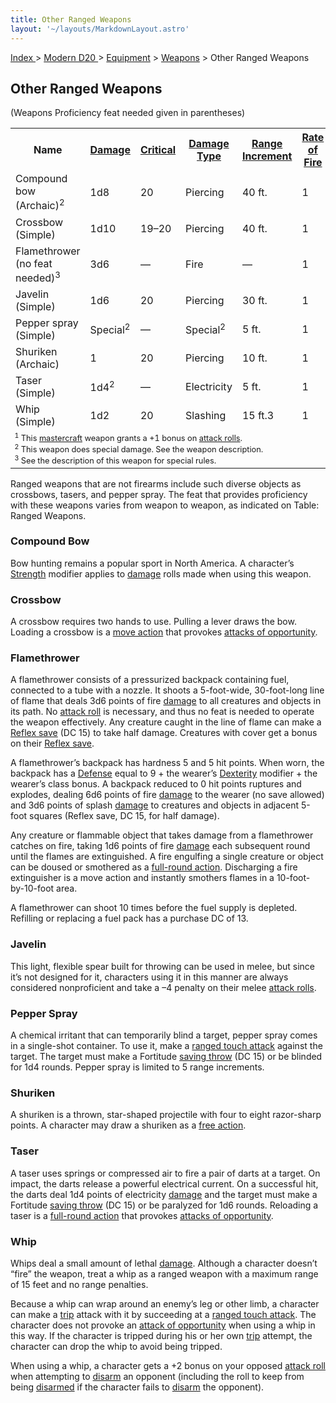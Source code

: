 ```yaml
---
title: Other Ranged Weapons
layout: '~/layouts/MarkdownLayout.astro'
---
```


[ Index ](/) > [ Modern D20 ](/modern.d20.srd) > [Equipment](/modern.d20.srd/equipment) > [Weapons](/modern.d20.srd/equipment/equipment.weapons) > Other Ranged Weapons

## Other Ranged Weapons

(Weapons Proficiency feat needed given in parentheses)


<table> <tr> <th> Name</th> <th> <a href="/modern.d20.srd/equipment/equipment.weapons">Damage</a></th> <th> <a href="/modern.d20.srd/equipment/equipment.weapons">Critical</a></th> <th> <a href="/modern.d20.srd/equipment/equipment.weapons">Damage Type</a></th> <th> <a href="/modern.d20.srd/equipment/equipment.weapons">Range Increment</a></th> <th> <a href="/modern.d20.srd/equipment/equipment.weapons">Rate of Fire</a></th> <th> <a href="/modern.d20.srd/equipment/equipment.weapons">Magazine</a></th> <th> <a href="/modern.d20.srd/equipment/equipment.weapons">Size</a></th> <th> <a href="/modern.d20.srd/equipment/equipment.weapons">Weight</a></th> <th> <a href="/modern.d20.srd/equipment/equipment.weapons">Purchase DC</a></th> <th> <a href="/modern.d20.srd/equipment/equipment.weapons">Restriction</a></th> </tr> <tr><td> Compound bow (Archaic)<sup>2</sup></td><td> 1d8</td><td> 20</td><td> Piercing</td><td> 40 ft.</td><td> 1</td><td> —</td><td> Large</td><td> 3 lb.</td><td> 10</td><td> — </td></tr> <tr><td> Crossbow (Simple)</td><td> 1d10</td><td> 19–20</td><td> Piercing</td><td> 40 ft.</td><td> 1</td><td> 1 int.</td><td> Med</td><td> 7 lb.</td><td> 9</td><td> — </td></tr> <tr><td> Flamethrower (no feat needed)<sup>3</sup></td><td> 3d6</td><td> —</td><td> Fire</td><td> —</td><td> 1</td><td> 10 int.</td><td> Large</td><td> 50 lb.</td><td> 17</td><td> Mil (+3) </td></tr> <tr><td> Javelin (Simple)</td><td> 1d6</td><td> 20</td><td> Piercing</td><td> 30 ft.</td><td> 1</td><td> —</td><td> Med</td><td> 2 lb.</td><td> 4</td><td> — </td></tr> <tr><td> Pepper spray (Simple)</td><td> Special<sup>2</sup></td><td> —</td><td> Special<sup>2</sup></td><td> 5 ft.</td><td> 1</td><td> 1 int.</td><td> Tiny</td><td> 0.5 lb.</td><td> 5</td><td> — </td></tr> <tr><td> Shuriken (Archaic)</td><td> 1</td><td> 20</td><td> Piercing</td><td> 10 ft.</td><td> 1</td><td> —</td><td> Tiny</td><td> 0.5 lb.</td><td> 3</td><td> — </td></tr> <tr><td> Taser (Simple)</td><td> 1d4<sup>2</sup></td><td> —</td><td> Electricity</td><td> 5 ft.</td><td> 1</td><td> 1 int.</td><td> Small</td><td> 2 lb.</td><td> 7</td><td> — </td></tr> <tr><td> Whip (Simple)</td><td> 1d2</td><td> 20</td><td> Slashing</td><td> 15 ft.3</td><td> 1</td><td> —</td><td> Small</td><td> 2 lb.</td><td> 4</td><td> — </td></tr> <tr><td colspan="11" style="text-align: left; font-size: .8em"> <sup>1</sup> This <a href="/modern.d20.srd/equipment/mastercraft.objects">mastercraft</a> weapon grants a +1 bonus on <a href="/modern.d20.srd/combat/attack.roll">attack rolls</a>.<br/> <sup>2</sup> This weapon does special damage. See the weapon description.<br/> <sup>3</sup> See the description of this weapon for special rules. </td></tr> </table>


Ranged weapons that are not firearms include such diverse objects as
crossbows, tasers, and pepper spray. The feat that provides proficiency with
these weapons varies from weapon to weapon, as indicated on Table: Ranged
Weapons.

### Compound Bow

Bow hunting remains a popular sport in North America. A character’s
[Strength](/modern.d20.srd/basics/ability.scores) modifier applies to
[damage](/modern.d20.srd/combat/damage) rolls made when using this weapon.

### Crossbow

A crossbow requires two hands to use. Pulling a lever draws the bow. Loading a
crossbow is a [move action](/modern.d20.srd/combat/move.actions) that provokes
[attacks of opportunity](/modern.d20.srd/combat/attacks.of.opportunity).

### Flamethrower

A flamethrower consists of a pressurized backpack containing fuel, connected
to a tube with a nozzle. It shoots a 5-foot-wide, 30-foot-long line of flame
that deals 3d6 points of fire [damage](/modern.d20.srd/combat/damage) to all
creatures and objects in its path. No [attack roll](/modern.d20.srd/combat/attack.roll) is necessary, and thus no feat is
needed to operate the weapon effectively. Any creature caught in the line of
flame can make a [Reflex save](/modern.d20.srd/basics/saving.throws) (DC 15)
to take half damage. Creatures with cover get a bonus on their [Reflex save](/modern.d20.srd/basics/saving.throws).

A flamethrower’s backpack has hardness 5 and 5 hit points. When worn, the
backpack has a [Defense](/modern.d20.srd/combat/defense) equal to 9 + the
wearer’s [Dexterity](/modern.d20.srd/basics/ability.scores) modifier + the
wearer’s class bonus. A backpack reduced to 0 hit points ruptures and
explodes, dealing 6d6 points of fire [damage](/modern.d20.srd/combat/damage)
to the wearer (no save allowed) and 3d6 points of splash
[damage](/modern.d20.srd/combat/damage) to creatures and objects in adjacent
5-foot squares (Reflex save, DC 15, for half damage).

Any creature or flammable object that takes damage from a flamethrower catches
on fire, taking 1d6 points of fire [damage](/modern.d20.srd/combat/damage)
each subsequent round until the flames are extinguished. A fire engulfing a
single creature or object can be doused or smothered as a [full-round action](/modern.d20.srd/combat/full.round.actions). Discharging a fire
extinguisher is a move action and instantly smothers flames in a 10-foot-
by-10-foot area.

A flamethrower can shoot 10 times before the fuel supply is depleted.
Refilling or replacing a fuel pack has a purchase DC of 13.

### Javelin

This light, flexible spear built for throwing can be used in melee, but since
it’s not designed for it, characters using it in this manner are always
considered nonproficient and take a –4 penalty on their melee [attack rolls](/modern.d20.srd/combat/attack.roll).

### Pepper Spray

A chemical irritant that can temporarily blind a target, pepper spray comes in
a single-shot container. To use it, make a [ranged touch attack](/modern.d20.srd/combat/attack.actions) against the target. The target
must make a Fortitude [saving throw](/modern.d20.srd/basics/saving.throws) (DC
15) or be blinded for 1d4 rounds. Pepper spray is limited to 5 range
increments.

### Shuriken

A shuriken is a thrown, star-shaped projectile with four to eight razor-sharp
points. A character may draw a shuriken as a [free action](/modern.d20.srd/combat/action.types).

### Taser

A taser uses springs or compressed air to fire a pair of darts at a target. On
impact, the darts release a powerful electrical current. On a successful hit,
the darts deal 1d4 points of electricity
[damage](/modern.d20.srd/combat/damage) and the target must make a Fortitude
[saving throw](/modern.d20.srd/basics/saving.throws) (DC 15) or be paralyzed
for 1d6 rounds. Reloading a taser is a [full-round action](/modern.d20.srd/combat/full.round.actions) that provokes [attacks of opportunity](/modern.d20.srd/combat/attacks.of.opportunity).

### Whip

Whips deal a small amount of lethal [damage](/modern.d20.srd/combat/damage).
Although a character doesn’t “fire” the weapon, treat a whip as a ranged
weapon with a maximum range of 15 feet and no range penalties.

Because a whip can wrap around an enemy’s leg or other limb, a character can
make a [trip](/modern.d20.srd/combat/trip) attack with it by succeeding at a
[ranged touch attack](/modern.d20.srd/combat/action.types). The character does
not provoke an [attack of opportunity](/modern.d20.srd/combat/attacks.of.opportunity) when using a whip
in this way. If the character is tripped during his or her own
[trip](/modern.d20.srd/combat/trip) attempt, the character can drop the whip
to avoid being tripped.

When using a whip, a character gets a +2 bonus on your opposed [attack roll](/modern.d20.srd/combat/attack.roll) when attempting to
[disarm](/modern.d20.srd/combat/disarm) an opponent (including the roll to
keep from being [disarmed](/modern.d20.srd/combat/disarm) if the character
fails to [disarm](/modern.d20.srd/combat/disarm) the opponent).

